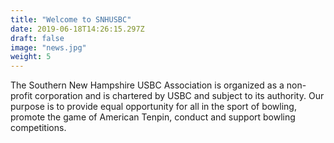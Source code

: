 ```yaml
---
title: "Welcome to SNHUSBC"
date: 2019-06-18T14:26:15.297Z
draft: false
image: "news.jpg"
weight: 5
---
```

The Southern New Hampshire USBC Association is organized as a non-profit corporation and is chartered by USBC and subject to its authority. Our purpose is to provide equal opportunity for all in the sport of bowling, promote the game of American Tenpin, conduct and support bowling competitions.